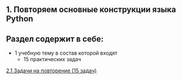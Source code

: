 ## 1. Повторяем основные конструкции языка Python
## Раздел содержит в себе:
* 1 учебную тему в состав которой входят
  * 15 практических задач
<div>
<a href="https://github.com/kolesnikovvitaliy/2_Повторяем_основные_конструкции_языка/2_1_Задачи">2.1 Задачи на повторение (15 задач)</a>  &nbsp; 
</div> 
